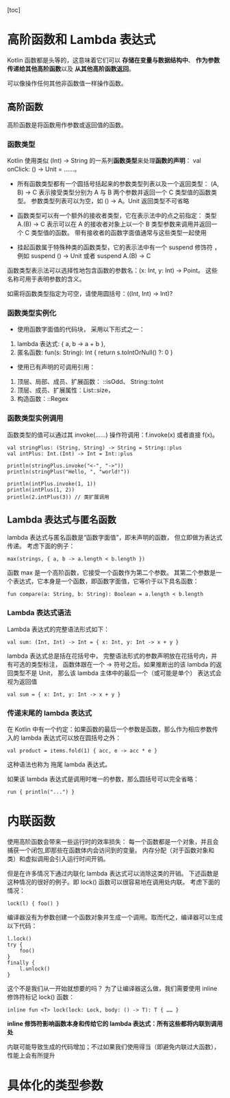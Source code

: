 [toc]

#




# 高阶函数和 Lambda 表达式

Kotlin 函数都是头等的，这意味着它们可以
**存储在变量与数据结构中**、
**作为参数传递给其他高阶函数**以及
**从其他高阶函数返回**。

可以像操作任何其他非函数值一样操作函数。


## 高阶函数
高阶函数是将函数用作参数或返回值的函数。


### 函数类型

Kotlin 使用类似 (Int) -> String 的一系列**函数类型**来处理**函数的声明**：
val onClick: () -> Unit = ……。
 
- 所有函数类型都有一个圆括号括起来的参数类型列表以及一个返回类型：
(A, B) -> C 表示接受类型分别为 A 与 B 两个参数并返回一个 C 类型值的函数类型。
参数类型列表可以为空，如 () -> A。Unit 返回类型不可省略

- 函数类型可以有一个额外的接收者类型，它在表示法中的点之前指定： 
类型 A.(B) -> C 表示可以在 A 的接收者对象上以一个 B 类型参数来调用并返回一个 C 类型值的函数。
带有接收者的函数字面值通常与这些类型一起使用

- 挂起函数属于特殊种类的函数类型，它的表示法中有一个 suspend 修饰符 ，
例如 suspend () -> Unit 或者 suspend A.(B) -> C


函数类型表示法可以选择性地包含函数的参数名：(x: Int, y: Int) -> Point。 
这些名称可用于表明参数的含义。

如需将函数类型指定为可空，请使用圆括号：((Int, Int) -> Int)?


###  函数类型实例化

- 使用函数字面值的代码块，
采用以下形式之一：
1. lambda 表达式: { a, b -> a + b },
2. 匿名函数: fun(s: String): Int { return s.toIntOrNull() ?: 0 }

- 使用已有声明的可调用引用：
1. 顶层、局部、成员、扩展函数：  ::isOdd、 String::toInt
2. 顶层、成员、扩展属性：List<Int>::size，
3. 构造函数：::Regex

### 函数类型实例调用

函数类型的值可以通过其 invoke(……) 操作符调用：f.invoke(x) 或者直接 f(x)。

```
val stringPlus: (String, String) -> String = String::plus
val intPlus: Int.(Int) -> Int = Int::plus

println(stringPlus.invoke("<-", "->"))
println(stringPlus("Hello, ", "world!")) 

println(intPlus.invoke(1, 1))
println(intPlus(1, 2))
println(2.intPlus(3)) // 类扩展调用
```

## Lambda 表达式与匿名函数
lambda 表达式与匿名函数是“函数字面值”，即未声明的函数， 但立即做为表达式传递。
考虑下面的例子：
```
max(strings, { a, b -> a.length < b.length })
```

函数 max 是一个高阶函数，它接受一个函数作为第二个参数。
 其第二个参数是一个表达式，它本身是一个函数，即函数字面值，它等价于以下具名函数：
 
```
fun compare(a: String, b: String): Boolean = a.length < b.length
```


### Lambda 表达式语法

Lambda 表达式的完整语法形式如下：
```
val sum: (Int, Int) -> Int = { x: Int, y: Int -> x + y }
```
lambda 表达式总是括在花括号中， 完整语法形式的参数声明放在花括号内，并有可选的类型标注，
函数体跟在一个 -> 符号之后。如果推断出的该 lambda 的返回类型不是 Unit，
那么该 lambda 主体中的最后一个（或可能是单个） 表达式会视为返回值
```
val sum = { x: Int, y: Int -> x + y }
```

### 传递末尾的 lambda 表达式
在 Kotlin 中有一个约定：如果函数的最后一个参数是函数，那么作为相应参数传入的 lambda 表达式可以放在圆括号之外：
```
val product = items.fold(1) { acc, e -> acc * e }
```

这种语法也称为 拖尾 lambda 表达式。

如果该 lambda 表达式是调用时唯一的参数，那么圆括号可以完全省略：
```
run { println("...") }
```


# 内联函数

使用高阶函数会带来一些运行时的效率损失：
每一个函数都是一个对象，并且会捕获一个闭包,即那些在函数体内会访问到的变量。 
内存分配（对于函数对象和类）和虚拟调用会引入运行时间开销。

但是在许多情况下通过内联化 lambda 表达式可以消除这类的开销。 
下述函数是这种情况的很好的例子。即 lock() 函数可以很容易地在调用处内联。 考虑下面的情况：

```
lock(l) { foo() }
```

编译器没有为参数创建一个函数对象并生成一个调用。取而代之，编译器可以生成以下代码：
```
l.lock()
try {
    foo()
}
finally {
    l.unlock()
}
```
这个不是我们从一开始就想要的吗？
为了让编译器这么做，我们需要使用 inline 修饰符标记 lock() 函数：
```
inline fun <T> lock(lock: Lock, body: () -> T): T { …… }
```

**inline 修饰符影响函数本身和传给它的 lambda 表达式：所有这些都将内联到调用处**

内联可能导致生成的代码增加；不过如果我们使用得当（即避免内联过大函数），性能上会有所提升


# 具体化的类型参数






















